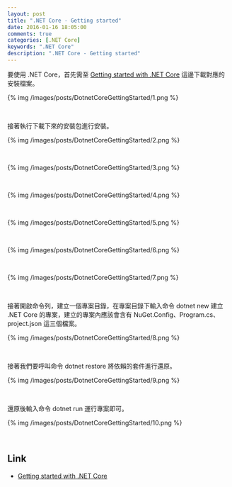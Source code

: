 ```yaml
---
layout: post
title: ".NET Core - Getting started"
date: 2016-01-16 18:05:00
comments: true
categories: [.NET Core]
keywords: ".NET Core"
description: ".NET Core - Getting started"
---
```


要使用 .NET Core，首先需至 [Getting started with .NET Core](http://dotnet.github.io/getting-started/) 這邊下載對應的安裝檔案。  

<!-- More -->

{% img /images/posts/DotnetCoreGettingStarted/1.png %}

<br/>


接著執行下載下來的安裝包進行安裝。  

{% img /images/posts/DotnetCoreGettingStarted/2.png %}

<br/>


{% img /images/posts/DotnetCoreGettingStarted/3.png %}

<br/>


{% img /images/posts/DotnetCoreGettingStarted/4.png %}

<br/>


{% img /images/posts/DotnetCoreGettingStarted/5.png %}

<br/>


{% img /images/posts/DotnetCoreGettingStarted/6.png %}

<br/>


{% img /images/posts/DotnetCoreGettingStarted/7.png %}

<br/>


接著開啟命令列，建立一個專案目錄，在專案目錄下輸入命令 dotnet new 建立 .NET Core 的專案，建立的專案內應該會含有 NuGet.Config、Program.cs、project.json 這三個檔案。  

{% img /images/posts/DotnetCoreGettingStarted/8.png %}

<br/>


接著我們要呼叫命令 dotnet restore 將依賴的套件進行還原。  

{% img /images/posts/DotnetCoreGettingStarted/9.png %}

<br/>


還原後輸入命令 dotnet run 運行專案即可。  

{% img /images/posts/DotnetCoreGettingStarted/10.png %}

<br/>


Link
----
* [Getting started with .NET Core](http://dotnet.github.io/getting-started/)
